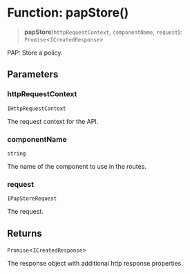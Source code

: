 # Function: papStore()

> **papStore**(`httpRequestContext`, `componentName`, `request`): `Promise`\<`ICreatedResponse`\>

PAP: Store a policy.

## Parameters

### httpRequestContext

`IHttpRequestContext`

The request context for the API.

### componentName

`string`

The name of the component to use in the routes.

### request

`IPapStoreRequest`

The request.

## Returns

`Promise`\<`ICreatedResponse`\>

The response object with additional http response properties.
